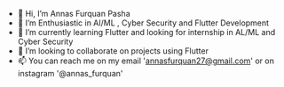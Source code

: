 - 👋 Hi, I’m Annas Furquan Pasha
- 👀 I’m Enthusiastic in AI/ML , Cyber Security and Flutter Development
- 🌱 I’m currently learning Flutter and looking for internship in AL/ML and Cyber Security
- 💞️ I’m looking to collaborate on projects using Flutter 
- 📫 You can reach me on my email 'annasfurquan27@gmail.com' or on instagram '@annas_furquan'

<!---
Annas-Furquan-Pasha/Annas-Furquan-Pasha is a ✨ special ✨ repository because its `README.md` (this file) appears on your GitHub profile.
You can click the Preview link to take a look at your changes.
--->
